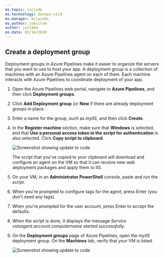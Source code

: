 ```yaml
---
ms.topic: include
ms.technology: devops-cicd
ms.manager: mijacobs
ms.author: jukullam
author: juliakm
ms.date: 02/14/2020
---
```


## Create a deployment group

Deployment groups in Azure Pipelines make it easier to organize the servers that you want to use to host your app. A deployment group is a collection of machines with an Azure Pipelines agent on each of them. Each machine interacts with Azure Pipelines to coordinate deployment of your app.

1. Open the Azure Pipelines web portal, navigate to **Azure Pipelines**, and then click **Deployment groups**.

2. Click **Add Deployment group** (or **New** if there are already deployment groups in place.

3. Enter a name for the group, such as _myIIS_, and then click **Create**.

4. In the **Register machine** section, make sure that **Windows** is selected, and that **Use a personal access token in the script for authentication** is also selected. Click **Copy script to clipboard**.

   ![Screenshot showing update to code](../../../apps/media/windows-deployment-group-setup.png)

   The script that you've copied to your clipboard will download and configure an agent on the VM so that it can receive new web deployment packages and apply them to IIS.

5. On your VM, in an **Administrator PowerShell** console, paste and run the script.

6. When you're prompted to configure tags for the agent, press Enter (you don't need any tags).

7. When you're prompted for the user account, press Enter to accept the defaults.

8. When the script is done, it displays the message _Service vstsagent.account.computername started successfully_.

9. On the **Deployment groups** page of Azure Pipelines, open the _myIIS_ deployment group. On the **Machines** tab, verify that your VM is listed.

   ![Screenshot showing update to code](../../../apps/media/windows-deployment-group.png)

